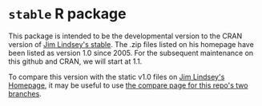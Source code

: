 
<!-- README.md is generated from README.Rmd. Please edit README.Rmd -->
`stable` R package
==================

This package is intended to be the developmental version to the CRAN version of [Jim Lindsey's stable](http://www.commanster.eu/rcode.html). The .zip files listed on his homepage have been listed as version 1.0 since 2005. For the subsequent maintenance on this github and CRAN, we will start at 1.1.

To compare this version with the static v1.0 files on [Jim Lindsey's Homepage](http://www.commanster.eu/rcode.html), it may be useful to use [the compare page for this repo's two branches](https://github.com/swihart/stable/compare/jim-lindsey-homepage-version-1.0...master?diff=split&name=master).
